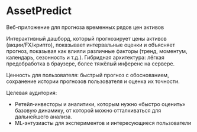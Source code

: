 # AssetPredict
Веб-приложение для прогноза временных рядов цен активов

Интерактивный дашборд, который прогнозирует цены активов (акции/FX/крипто), показывает интервальные оценки и объясняет прогноз, показывая как влияли различные факторы (тренд, моментум, календарь, сезонность и т.д.).
Гибридная архитектура: лёгкая предобработка в браузере, более тяжёлый инференс на сервере.

Ценность для пользователя: быстрый прогноз с обоснованием, сохранение истории прогнозов пользователя и оценка их точности.

Целевая аудитория:
- Ретейл‑инвесторы и аналитики, которым нужно «быстро оценить» базовую динамику, от которой можно отталкиваться для дальнейшего анализа.
- ML‑энтузиасты для экспериментов и интересующиеся пользователи

